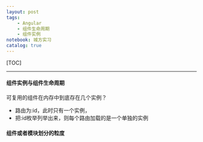 ```yaml
---
layout: post
tags: 
    - Angular
    - 组件生命周期
    - 组件实例
notebook: 城方实习
catalog: true
---
```


[TOC]

---

#### 组件实例与组件生命周期
可复用的组件在内存中到底存在几个实例？
- 路由为:id，此时只有一个实例，
- 把:id枚举列举出来，则每个路由加载的是一个单独的实例

#### 组件或者模块划分的粒度
